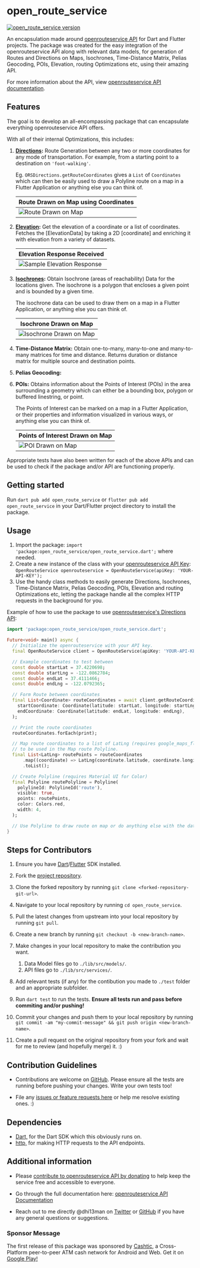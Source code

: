 # open_route_service

[![open_route_service version](https://img.shields.io/pub/v/open_route_service.svg)](https://pub.dev/packages/open_route_service)

An encapsulation made around [openrouteservice API](https://openrouteservice.org) for Dart and Flutter projects. The package was created for the easy integration of the openrouteservice API along with relevant data models, for generation of Routes and Directions on Maps, Isochrones, Time-Distance Matrix, Pelias Geocoding, POIs, Elevation, routing Optimizations etc, using their amazing API.

For more information about the API, view [openrouteservice API documentation](https://openrouteservice.org/dev/#/api-docs).

## Features

The goal is to develop an all-encompassing package that can encapsulate everything openrouteservice API offers.

With all of their internal Optimizations, this includes:

1. **[Directions](https://openrouteservice.org/dev/#/api-docs/v2/directions/):**
   Route Generation between any two or more coordinates for any mode of transportation. For example, from a starting point to a destination on `'foot-walking'`.

   Eg. `ORSDirections.getRouteCoordinates` gives a `List` of `Coordinates` which can then be easily used to draw a Polyline route on a map in a Flutter Application or anything else you can think of.

    | Route Drawn on Map using Coordinates |
    | ------------------------------------ |
    | ![Route Drawn on Map](https://raw.githubusercontent.com/Dhi13man/open_route_service/main/screenshots/directions_map.png) |

2. **[Elevation](https://openrouteservice.org/dev/#/api-docs/elevation/):**
    Get the elevation of a coordinate or a list of coordinates. Fetches the [ElevationData] by taking a 2D [coordinate] and enriching it with  elevation from a variety of datasets.

    | Elevation Response Received |
    | --------------------------- |
    | ![Sample Elevation Response](https://raw.githubusercontent.com/Dhi13man/open_route_service/main/screenshots/elevation_response.png) |

3. **[Isochrones](https://openrouteservice.org/dev/#/api-docs/v2/isochrones/):**
    Obtain Isochrone (areas of reachability) Data for the locations given. The isochrone is a polygon that encloses a given point and is bounded by a given time.

    The isochrone data can be used to draw them on a map in a Flutter Application, or anything else you can think of.

    | Isochrone Drawn on Map |
    | ---------------------- |
    | ![Isochrone Drawn on Map](https://raw.githubusercontent.com/Dhi13man/open_route_service/main/screenshots/isochrone_map.png) |

4. **Time-Distance Matrix:**
    Obtain one-to-many, many-to-one and many-to-many matrices for time and distance. Returns duration or distance matrix for multiple source and destination points.

5. **Pelias Geocoding:**

6. **POIs:**
   Obtains information about the Points of Interest (POIs) in the area surrounding a geometry which can either be a bounding box, polygon or buffered linestring, or point.

   The Points of Interest can be marked on a map in a Flutter Application, or their properties and information visualized in various ways, or anything else you can think of.

    | Points of Interest Drawn on Map |
    | ------------------------------- |
    | ![POI Drawn on Map](https://raw.githubusercontent.com/Dhi13man/open_route_service/main/screenshots/pois_map.png) |

Appropriate tests have also been written for each of the above APIs and can be used to check if the package and/or API are functioning properly.

## Getting started

  Run `dart pub add open_route_service` or `flutter pub add open_route_service` in your Dart/Flutter project directory to install the package.

## Usage

1. Import the package: `import 'package:open_route_service/open_route_service.dart';` where needed.
2. Create a new instance of the class with your [openrouteservice API Key](https://openrouteservice.org/dev/#/signup): `OpenRouteService openrouteservice = OpenRouteService(apiKey: 'YOUR-API-KEY');`
3. Use the handy class methods to easily generate Directions, Isochrones, Time-Distance Matrix, Pelias Geocoding, POIs, Elevation and routing Optimizations etc, letting the package handle all the complex HTTP requests in the background for you.

Example of how to use the package to use [openrouteservice's Directions API](https://openrouteservice.org/dev/#/api-docs/v2/directions):

```dart
import 'package:open_route_service/open_route_service.dart';

Future<void> main() async {
  // Initialize the openrouteservice with your API key.
  final OpenRouteService client = OpenRouteService(apiKey: 'YOUR-API-KEY');

  // Example coordinates to test between
  const double startLat = 37.4220698;
  const double startLng = -122.0862784;
  const double endLat = 37.4111466;
  const double endLng = -122.0792365;

  // Form Route between coordinates
  final List<Coordinate> routeCoordinates = await client.getRouteCoordinates(
    startCoordinate: Coordinate(latitude: startLat, longitude: startLng),
    endCoordinate: Coordinate(latitude: endLat, longitude: endLng),
  );

  // Print the route coordinates
  routeCoordinates.forEach(print);

  // Map route coordinates to a list of LatLng (requires google_maps_flutter package)
  // to be used in the Map route Polyline.
  final List<LatLng> routePoints = routeCoordinates
      .map((coordinate) => LatLng(coordinate.latitude, coordinate.longitude))
      .toList();

  // Create Polyline (requires Material UI for Color)
  final Polyline routePolyline = Polyline(
    polylineId: PolylineId('route'),
    visible: true,
    points: routePoints,
    color: Colors.red,
    width: 4,
  );

  // Use Polyline to draw route on map or do anything else with the data :)
}

```

## Steps for Contributors

  1. Ensure you have [Dart](https://dart.dev/get-dart)/[Flutter](https://flutter.dev/docs/get-started/install) SDK installed.

  2. Fork the [project repository](https://github.com/Dhi13man/open_route_service).

  3. Clone the forked repository by running `git clone <forked-repository-git-url>`.

  4. Navigate to your local repository by running `cd open_route_service`.

  5. Pull the latest changes from upstream into your local repository by running `git pull`.

  6. Create a new branch by running `git checkout -b <new-branch-name>`.

  7. Make changes in your local repository to make the contribution you want.
     1. Data Model files go to `./lib/src/models/`.
     2. API files go to `./lib/src/services/`.

  8. Add relevant tests (if any) for the contibution you made to `./test` folder and an appropriate subfolder.

  9. Run `dart test` to run the tests. **Ensure all tests run and pass before commiting and/or pushing!**

  10. Commit your changes and push them to your local repository by running `git commit -am "my-commit-message" && git push origin <new-branch-name>`.

  11. Create a pull request on the original repository from your fork and wait for me to review (and hopefully merge) it. :)

## Contribution Guidelines

- Contributions are welcome on [GitHub](https://www.github.com/dhi13man/open_route_service). Please ensure all the tests are running before pushing your changes. Write your own tests too!

- File any [issues or feature requests here](https://www.github.com/dhi13man/open_route_service/issues) or help me resolve existing ones. :)

## Dependencies

- [Dart,](https://www.dartlang.org/) for the Dart SDK which this obviously runs on.
- [http,](https://pub.dev/packages/http) for making HTTP requests to the API endpoints.

## Additional information

- Please [contribute to openrouteservice API by donating](https://openrouteservice.org/donations/) to help keep the service free and accessible to everyone.

- Go through the full documentation here: [openrouteservice API Documentation](https://openrouteservice.org/dev/#/api-docs/v2/directions)

- Reach out to me directly @dhi13man on [Twitter](https://twitter.com/dhi13man) or [GitHub](https://www.github.com/dhi13man) if you have any general questions or suggestions.

### Sponsor Message

 The first release of this package was sponsored by [Cashtic](https://cashtic.com/), a Cross-Platform peer-to-peer ATM cash network for Android and Web. Get it on [Google Play!](https://play.google.com/store/apps/details?id=com.cashtic&hl=en&gl=US)
